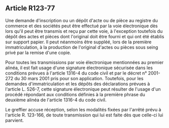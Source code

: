Article R123-77
----
Une demande d'inscription ou un dépôt d'acte ou de pièce au registre du commerce
et des sociétés peut être effectué par la voie électronique dès lors qu'il peut
être transmis et reçu par cette voie, à l'exception toutefois du dépôt des actes
et pièces dont l'original doit être fourni et qui ont été établis sur support
papier. Il peut néanmoins être suppléé, lors de la première immatriculation, à
la production de l'original d'actes ou pièces sous seing privé par la remise
d'une copie.

Pour toutes les transmissions par voie électronique mentionnées au premier
alinéa, il est fait usage d'une signature électronique sécurisée dans les
conditions prévues à l'article 1316-4 du code civil et par le décret n° 2001-272
du 30 mars 2001 pris pour son application. Toutefois, pour les demandes
d'immatriculation et les dépôts des déclarations prévues à l'article L. 526-7,
cette signature électronique peut résulter de l'usage d'un procédé répondant aux
conditions définies à la première phrase du deuxième alinéa de l'article 1316-4
du code civil.

Le greffier accuse réception, selon les modalités fixées par l'arrêté prévu à
l'article R. 123-166, de toute transmission qui lui est faite dès que celle-ci
lui parvient.
